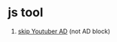 # js tool

1. [skip Youtuber AD](https://github.com/archie0732/jstool/blob/main/skipAD/skipad.md) (not AD block) 
